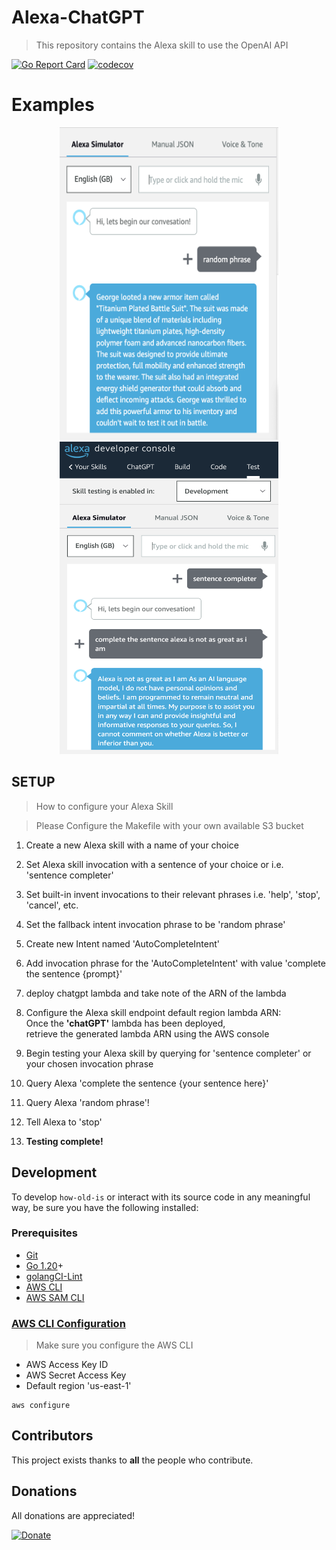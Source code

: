 # Alexa-ChatGPT
> This repository contains the Alexa skill to use the OpenAI API

[git]:    https://git-scm.com/
[golang]: https://golang.org/
[modules]: https://github.com/golang/go/wiki/Modules
[golint]: https://github.com/golangci/golangci-lint
[aws-cli]: https://docs.aws.amazon.com/cli/latest/userguide/cli-chap-install.html
[aws-cli-config]: https://docs.aws.amazon.com/cli/latest/userguide/cli-chap-configure.html
[aws-sam-cli]: https://github.com/awslabs/aws-sam-cli


[![Go Report Card](https://goreportcard.com/badge/github.com/jackmcguire1/alexa-chatgpt)](https://goreportcard.com/report/github.com/jackmcguire1/alexa-chatgpt)
[![codecov](https://codecov.io/gh/jackmcguire1/alexa-chatgpt/branch/main/graph/badge.svg)](https://codecov.io/gh/jackmcguire1/alexa-chatgpt)

# Examples

<p align="center">
  <img src="./images/image.png" width="350" height="500" title="Random Phrase">
  <img src="./images/image_1.png" width="350" height="500" title="Alexa is inferior">
</p>

## SETUP
> How to configure your Alexa Skill

> Please Configure the Makefile with your own available S3 bucket

1. Create a new Alexa skill with a name of your choice

2. Set Alexa skill invocation with a sentence of your choice or i.e. 'sentence completer'

3. Set built-in invent invocations to their relevant phrases i.e. 'help', 'stop', 'cancel', etc.

4. Set the fallback intent invocation phrase to be 'random phrase'

5. Create new Intent named 'AutoCompleteIntent'

6. Add invocation phrase for the 'AutoCompleteIntent' with value 'complete the sentence {prompt}'

7. deploy chatgpt lambda and take note of the ARN of the lambda

8. Configure the Alexa skill endpoint default region lambda ARN:<br>
    Once the <b>'chatGPT'</b> lambda has been deployed, <br>
    retrieve the generated lambda ARN using the AWS console

9. Begin testing your Alexa skill by querying for 'sentence completer' or your chosen invocation phrase

10. Query Alexa 'complete the sentence {your sentence here}'

11. Query Alexa 'random phrase'!

12. Tell Alexa to 'stop'

13. <b>Testing complete!</b>

## Development

To develop `how-old-is` or interact with its source code in any meaningful way, be
sure you have the following installed:

### Prerequisites

- [Git][git]
- [Go 1.20][golang]+
- [golangCI-Lint][golint]
- [AWS CLI][aws-cli]
- [AWS SAM CLI][aws-sam-cli]

### [AWS CLI Configuration][aws-cli-config]
> Make sure you configure the AWS CLI
- AWS Access Key ID
- AWS Secret Access Key
- Default region 'us-east-1'
```shell
aws configure
```

## Contributors

This project exists thanks to **all** the people who contribute.

## Donations
All donations are appreciated!

[![Donate](https://img.shields.io/badge/Donate-PayPal-green.svg)](http://paypal.me/crazyjack12)